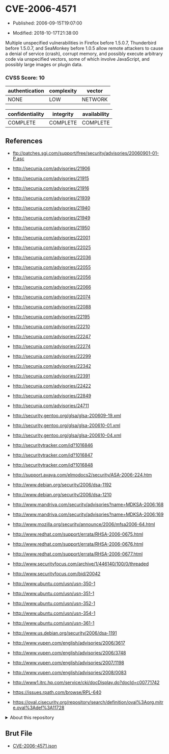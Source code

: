 # CVE-2006-4571

- Published: 2006-09-15T19:07:00

- Modified: 2018-10-17T21:38:00

Multiple unspecified vulnerabilities in Firefox before 1.5.0.7, Thunderbird before 1.5.0.7, and SeaMonkey before 1.0.5 allow remote attackers to cause a denial of service (crash), corrupt memory, and possibly execute arbitrary code via unspecified vectors, some of which involve JavaScript, and possibly large images or plugin data.

### CVSS Score: **10**

| authentication | complexity | vector |
| --- | --- | --- |
| NONE | LOW | NETWORK |

| confidentiality | integrity | availability |
| --- | --- | --- |
| COMPLETE | COMPLETE | COMPLETE |

## References

* ftp://patches.sgi.com/support/free/security/advisories/20060901-01-P.asc

* http://secunia.com/advisories/21906

* http://secunia.com/advisories/21915

* http://secunia.com/advisories/21916

* http://secunia.com/advisories/21939

* http://secunia.com/advisories/21940

* http://secunia.com/advisories/21949

* http://secunia.com/advisories/21950

* http://secunia.com/advisories/22001

* http://secunia.com/advisories/22025

* http://secunia.com/advisories/22036

* http://secunia.com/advisories/22055

* http://secunia.com/advisories/22056

* http://secunia.com/advisories/22066

* http://secunia.com/advisories/22074

* http://secunia.com/advisories/22088

* http://secunia.com/advisories/22195

* http://secunia.com/advisories/22210

* http://secunia.com/advisories/22247

* http://secunia.com/advisories/22274

* http://secunia.com/advisories/22299

* http://secunia.com/advisories/22342

* http://secunia.com/advisories/22391

* http://secunia.com/advisories/22422

* http://secunia.com/advisories/22849

* http://secunia.com/advisories/24711

* http://security.gentoo.org/glsa/glsa-200609-19.xml

* http://security.gentoo.org/glsa/glsa-200610-01.xml

* http://security.gentoo.org/glsa/glsa-200610-04.xml

* http://securitytracker.com/id?1016846

* http://securitytracker.com/id?1016847

* http://securitytracker.com/id?1016848

* http://support.avaya.com/elmodocs2/security/ASA-2006-224.htm

* http://www.debian.org/security/2006/dsa-1192

* http://www.debian.org/security/2006/dsa-1210

* http://www.mandriva.com/security/advisories?name=MDKSA-2006:168

* http://www.mandriva.com/security/advisories?name=MDKSA-2006:169

* http://www.mozilla.org/security/announce/2006/mfsa2006-64.html

* http://www.redhat.com/support/errata/RHSA-2006-0675.html

* http://www.redhat.com/support/errata/RHSA-2006-0676.html

* http://www.redhat.com/support/errata/RHSA-2006-0677.html

* http://www.securityfocus.com/archive/1/446140/100/0/threaded

* http://www.securityfocus.com/bid/20042

* http://www.ubuntu.com/usn/usn-350-1

* http://www.ubuntu.com/usn/usn-351-1

* http://www.ubuntu.com/usn/usn-352-1

* http://www.ubuntu.com/usn/usn-354-1

* http://www.ubuntu.com/usn/usn-361-1

* http://www.us.debian.org/security/2006/dsa-1191

* http://www.vupen.com/english/advisories/2006/3617

* http://www.vupen.com/english/advisories/2006/3748

* http://www.vupen.com/english/advisories/2007/1198

* http://www.vupen.com/english/advisories/2008/0083

* http://www1.itrc.hp.com/service/cki/docDisplay.do?docId=c00771742

* https://issues.rpath.com/browse/RPL-640

* https://oval.cisecurity.org/repository/search/definition/oval%3Aorg.mitre.oval%3Adef%3A11728

<details>
<summary>About this repository</summary> 

  This repository is part of the project [Live Hack CVE](https://github.com/Live-Hack-CVE). Main website can be found [www.live-hack.org](https://www.live-hack.org) 
  
  Made by [Sn0wAlice](https://github.com/Sn0wAlice) for the people that care about security and need to have a feed of the latest CVEs. Hope you enjoy it, don't forget to star the repo and follow me on [Twitter](https://twitter.com/Sn0wAlice) and [Github](https://github.com/Sn0wAlice). And that is my [personnal website](https://www.alice-snow.me/)

  - [Home Page](https://github.com/Live-Hack-CVE)
  - [Framework](https://github.com/Live-Hack-CVE/cve-framework)
  - [CVE database](https://github.com/Live-Hack-CVE/full_database)
  - [Changelog](https://github.com/Live-Hack-CVE/Changelog)
</details>

## Brut File

* [CVE-2006-4571.json](https://raw.githubusercontent.com/Live-Hack-CVE/full_database/main/cves/2006/CVE-2006-4571.json)

